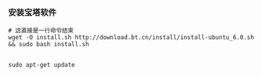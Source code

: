 







### 安装宝塔软件

```shell
# 这直接是一行命令结束 
wget -O install.sh http://download.bt.cn/install/install-ubuntu_6.0.sh && sudo bash install.sh

```





```shell

sudo apt-get update
```

